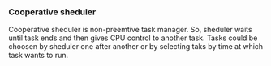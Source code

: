 ### Cooperative sheduler
Cooperative sheduler is non-preemtive task manager. So, sheduler waits until
task ends and then gives CPU control to another task. Tasks could be choosen by
sheduler one after another or by selecting taks by time at which task wants to run.

